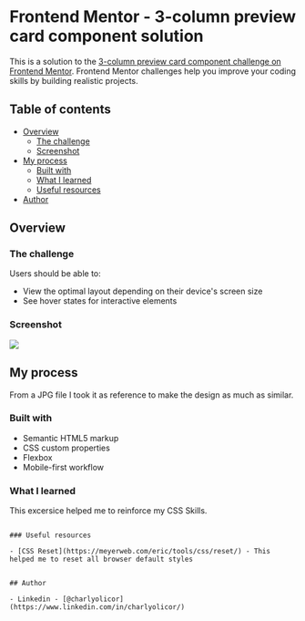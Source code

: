 # Frontend Mentor - 3-column preview card component solution

This is a solution to the [3-column preview card component challenge on Frontend Mentor](https://www.frontendmentor.io/challenges/3column-preview-card-component-pH92eAR2-). Frontend Mentor challenges help you improve your coding skills by building realistic projects. 

## Table of contents

- [Overview](#overview)
  - [The challenge](#the-challenge)
  - [Screenshot](#screenshot)
- [My process](#my-process)
  - [Built with](#built-with)
  - [What I learned](#what-i-learned)
  - [Useful resources](#useful-resources)
- [Author](#author)

## Overview

### The challenge

Users should be able to:

- View the optimal layout depending on their device's screen size
- See hover states for interactive elements

### Screenshot

![](./images/screenshot.jpg)

## My process

From a JPG file I took it as reference to make the design as much as similar.

### Built with

- Semantic HTML5 markup
- CSS custom properties
- Flexbox
- Mobile-first workflow

### What I learned

This excersice helped me to reinforce my CSS Skills.

```

### Useful resources

- [CSS Reset](https://meyerweb.com/eric/tools/css/reset/) - This helped me to reset all browser default styles


## Author

- Linkedin - [@charlyolicor](https://www.linkedin.com/in/charlyolicor/)
